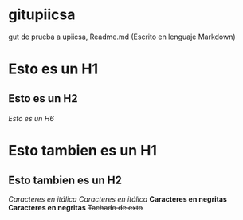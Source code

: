 # gitupiicsa
gut de prueba a upiicsa, Readme.md (Escrito en lenguaje Markdown)

# Esto es un H1
## Esto es un H2
###### Esto es un H6

Esto tambien es un H1
==================

Esto tambien es un H2
------------------

*Caracteres en itálica*
_Caracteres en itálica_
**Caracteres en negritas**
__Caracteres en negritas__
~~Tachado de exto~~
